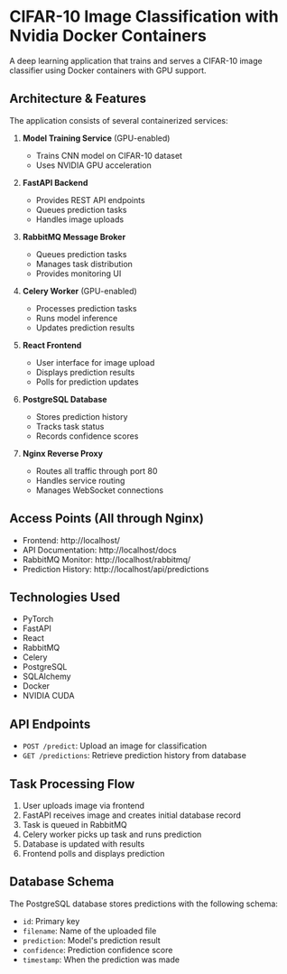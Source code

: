 # CIFAR-10 Image Classification with Nvidia Docker Containers

A deep learning application that trains and serves a CIFAR-10 image classifier using Docker containers with GPU support.

## Architecture & Features

The application consists of several containerized services:
1. **Model Training Service** (GPU-enabled)
   - Trains CNN model on CIFAR-10 dataset
   - Uses NVIDIA GPU acceleration

2. **FastAPI Backend**
   - Provides REST API endpoints
   - Queues prediction tasks
   - Handles image uploads

3. **RabbitMQ Message Broker**
   - Queues prediction tasks
   - Manages task distribution
   - Provides monitoring UI

4. **Celery Worker** (GPU-enabled)
   - Processes prediction tasks
   - Runs model inference
   - Updates prediction results

5. **React Frontend**
   - User interface for image upload
   - Displays prediction results
   - Polls for prediction updates

6. **PostgreSQL Database**
   - Stores prediction history
   - Tracks task status
   - Records confidence scores

7. **Nginx Reverse Proxy**
   - Routes all traffic through port 80
   - Handles service routing
   - Manages WebSocket connections

## Access Points (All through Nginx)
- Frontend: http://localhost/
- API Documentation: http://localhost/docs
- RabbitMQ Monitor: http://localhost/rabbitmq/
- Prediction History: http://localhost/api/predictions

## Technologies Used

- PyTorch
- FastAPI
- React
- RabbitMQ
- Celery
- PostgreSQL
- SQLAlchemy
- Docker
- NVIDIA CUDA

## API Endpoints

- `POST /predict`: Upload an image for classification
- `GET /predictions`: Retrieve prediction history from database

## Task Processing Flow

1. User uploads image via frontend
2. FastAPI receives image and creates initial database record
3. Task is queued in RabbitMQ
4. Celery worker picks up task and runs prediction
5. Database is updated with results
6. Frontend polls and displays prediction

## Database Schema

The PostgreSQL database stores predictions with the following schema:
- `id`: Primary key
- `filename`: Name of the uploaded file
- `prediction`: Model's prediction result
- `confidence`: Prediction confidence score
- `timestamp`: When the prediction was made 